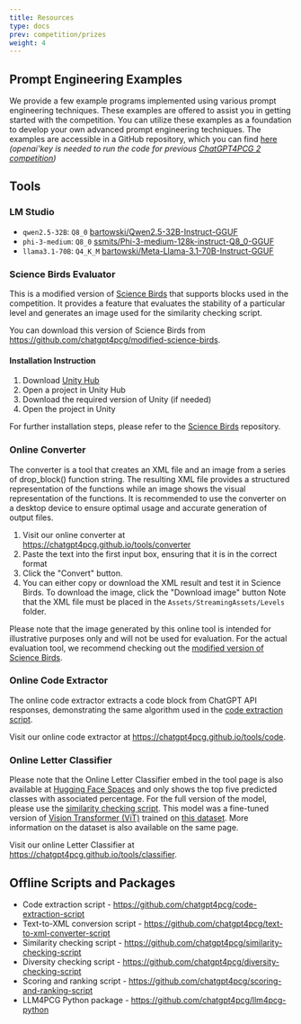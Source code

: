 ```yaml
---
title: Resources
type: docs
prev: competition/prizes
weight: 4
---
```


## Prompt Engineering Examples

We provide a few example programs implemented using various prompt engineering techniques. These examples are offered to assist you in getting started with the competition. You can utilize these examples as a foundation to develop your own advanced prompt engineering techniques. The examples are accessible in a GitHub repository, which you can find [here](https://github.com/chatgpt4pcg/pe-examples?tab=readme-ov-file)
_(openai'key is needed to run the code for previous [ChatGPT4PCG 2 competition](https://chatgpt4pcg.github.io/))_

## Tools

### LM Studio

- `qwen2.5-32B`: `Q8_0` [bartowski/Qwen2.5-32B-Instruct-GGUF](https://model.lmstudio.ai/download/bartowski/Qwen2.5-32B-Instruct-GGUF)
- `phi-3-medium`: `Q8_0` [ssmits/Phi-3-medium-128k-instruct-Q8_0-GGUF](https://model.lmstudio.ai/download/ssmits/Phi-3-medium-128k-instruct-Q8_0-GGUF)
- `llama3.1-70B`: `Q4_K_M` [bartowski/Meta-Llama-3.1-70B-Instruct-GGUF](https://model.lmstudio.ai/download/bartowski/Meta-Llama-3.1-70B-Instruct-GGUF)

### Science Birds Evaluator

This is a modified version of [Science Birds](https://github.com/lucasnfe/science-birds) that supports blocks used in the competition. It provides a feature that evaluates the stability of a particular level and generates an image used for the similarity checking script.

You can download this version of Science Birds from https://github.com/chatgpt4pcg/modified-science-birds.

#### Installation Instruction

1. Download [Unity Hub](https://unity.com/download)
2. Open a project in Unity Hub
3. Download the required version of Unity (if needed)
4. Open the project in Unity

For further installation steps, please refer to the [Science Birds](https://github.com/lucasnfe/science-birds) repository.

### Online Converter

The converter is a tool that creates an XML file and an image from a series of drop_block() function string. The resulting XML file provides a structured representation of the functions while an image shows the visual representation of the functions. It is recommended to use the converter on a desktop device to ensure optimal usage and accurate generation of output files.

1. Visit our online converter at https://chatgpt4pcg.github.io/tools/converter
2. Paste the text into the first input box, ensuring that it is in the correct format
3. Click the "Convert" button.
4. You can either copy or download the XML result and test it in Science Birds. To download the image, click the "Download image" button
   Note that the XML file must be placed in the `Assets/StreamingAssets/Levels` folder.

Please note that the image generated by this online tool is intended for illustrative purposes only and will not be used for evaluation. For the actual evaluation tool, we recommend checking out the [modified version of Science Birds](https://github.com/chatgpt4pcg/modified-science-birds).

### Online Code Extractor

The online code extractor extracts a code block from ChatGPT API responses, demonstrating the same algorithm used in the [code extraction script](https://github.com/chatgpt4pcg/code-extraction-script).

Visit our online code extractor at https://chatgpt4pcg.github.io/tools/code.

### Online Letter Classifier

Please note that the Online Letter Classifier embed in the tool page is also available at [Hugging Face Spaces](https://huggingface.co/spaces/pittawat/vit-base-uppercase-english-characters) and only shows the top five predicted classes with associated percentage. For the full version of the model, please use the [similarity checking script](https://github.com/chatgpt4pcg/similarity-checking-script). This model was a fine-tuned version of [Vision Transformer (ViT)](https://huggingface.co/google/vit-base-patch16-224-in21k) trained on [this dataset](https://huggingface.co/datasets/pittawat/uppercase-english-characters). More information on the dataset is also available on the same page.

Visit our online Letter Classifier at https://chatgpt4pcg.github.io/tools/classifier.

## Offline Scripts and Packages

- Code extraction script - https://github.com/chatgpt4pcg/code-extraction-script
- Text-to-XML conversion script - https://github.com/chatgpt4pcg/text-to-xml-converter-script
- Similarity checking script - https://github.com/chatgpt4pcg/similarity-checking-script
- Diversity checking script - https://github.com/chatgpt4pcg/diversity-checking-script
- Scoring and ranking script - https://github.com/chatgpt4pcg/scoring-and-ranking-script
- LLM4PCG Python package - https://github.com/chatgpt4pcg/llm4pcg-python
<!-- - chatgpt4pcg npm package - https://github.com/chatgpt4pcg/chatgpt4pcg -->
